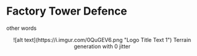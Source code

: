 # Factory Tower Defence

other words


<p align="center">
![alt text](https://i.imgur.com/0QuGEV6.png "Logo Title Text 1")
  Terrain generation with 0 jitter
</p>